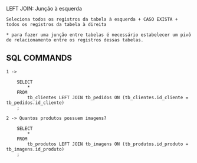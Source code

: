 LEFT JOIN:  Junção à esquerda

    Seleciona todos os registros da tabela à esquerda + CASO EXISTA + todos os registros da tabela à direita

    * para fazer uma junção entre tabelas é necessário estabelecer um pivô de relacionamento entre os registros dessas tabelas.

## SQL COMMANDS

    1 ->

        SELECT 
            *
        FROM
            tb_clientes LEFT JOIN tb_pedidos ON (tb_clientes.id_cliente = tb_pedidos.id_cliente)
        ;

    2 -> Quantos produtos possuem imagens?

        SELECT
            *
        FROM
            tb_produtos LEFT JOIN tb_imagens ON (tb_produtos.id_produto = tb_imagens.id_produto)
        ;